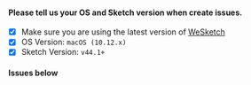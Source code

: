 #### Please tell us your OS and Sketch version when create issues.

- [x] Make sure you are using the latest version of [WeSketch](https://github.com/weixin/WeSketch)
- [x] OS Version: `macOS (10.12.x)`
- [x] Sketch Version: `v44.1+`

#### Issues below

